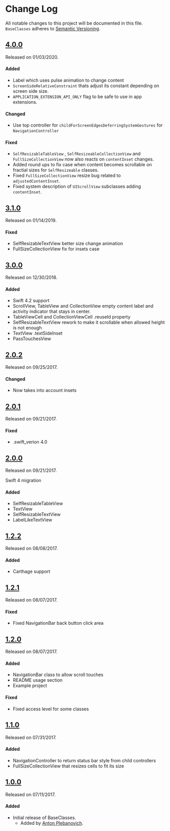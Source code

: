 # Change Log
All notable changes to this project will be documented in this file.
`BaseClasses` adheres to [Semantic Versioning](http://semver.org/).


## [4.0.0](https://github.com/APUtils/BaseClasses/releases/tag/4.0.0)
Released on 01/03/2020.

#### Added
- Label which uses pulse animation to change content
- `ScreenSideRelativeConstraint` thats adjust its constant depending on screen side size.
- `APPLICATION_EXTENSION_API_ONLY` flag to be safe to use in app extensions.

#### Changed
-  Use top controller for `childForScreenEdgesDeferringSystemGestures` for `NavigationController`

#### Fixed
- `SelfResizableTableView` , `SelfResizeableCollectionView` and `FullSizeCollectionView` now also reacts on `contentInset` changes.
- Added round ups to fix case when content becomes scrollable on fractial sizes for `SelfResizeable` classes.
- Fixed `FullSizeCollectionView` resize bug related to `adjustedContentInset`.
- Fixed system description of `UIScrollView` subclasses adding `contentInset`.


## [3.1.0](https://github.com/APUtils/BaseClasses/releases/tag/3.1.0)
Released on 01/14/2019.

#### Fixed
- SelfResizableTextView better size change animation
- FullSizeCollectionView fix for insets case


## [3.0.0](https://github.com/APUtils/BaseClasses/releases/tag/3.0.0)
Released on 12/30/2018.

#### Added
- Swift 4.2 support
- ScrollView, TableView and CollectionView empty content label and activity indicator that stays in center.
- TableViewCell and CollectionViewCell .reuseId property
- SelfResizableTextView rework to make it scrollable when allowed height is not enough
- TextView .textSideInset
- PassTouchesView


## [2.0.2](https://github.com/APUtils/BaseClasses/releases/tag/2.0.2)
Released on 09/25/2017.

#### Changed
- Now takes into account insets


## [2.0.1](https://github.com/APUtils/BaseClasses/releases/tag/2.0.1)
Released on 09/21/2017.

#### Fixed
- .swift_verion 4.0


## [2.0.0](https://github.com/APUtils/BaseClasses/releases/tag/2.0.0)
Released on 09/21/2017.

Swift 4 migration

#### Added
- SelfResizableTableView
- TextView
- SelfResizableTextView
- LabelLikeTextView

## [1.2.2](https://github.com/APUtils/BaseClasses/releases/tag/1.2.2)
Released on 08/08/2017.

#### Added
- Carthage support

## [1.2.1](https://github.com/APUtils/BaseClasses/releases/tag/1.2.1)
Released on 08/07/2017.

#### Fixed
- Fixed NavigationBar back button click area

## [1.2.0](https://github.com/APUtils/BaseClasses/releases/tag/1.2.0)
Released on 08/07/2017.

#### Added
- NavigationBar class to allow scroll touches
- README usage section
- Example project

#### Fixed
- Fixed access level for some classes

## [1.1.0](https://github.com/APUtils/BaseClasses/releases/tag/1.1.0)
Released on 07/31/2017.

#### Added
- NavigationController to return status bar style from child controllers
- FullSizeCollectionView that resizes cells to fit its size

## [1.0.0](https://github.com/APUtils/BaseClasses/releases/tag/1.0.0)
Released on 07/11/2017.

#### Added
- Initial release of BaseClasses.
  - Added by [Anton Plebanovich](https://github.com/anton-plebanovich).
